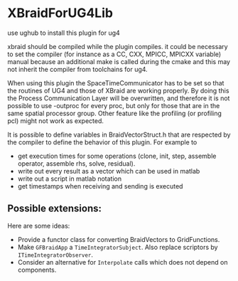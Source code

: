 # XBraidForUG4Lib

use ughub to install this plugin for ug4

xbraid should be compiled while the plugin compiles.
it could be necessary to set the compiler (for instance as a CC, CXX, MPICC, MPICXX variable) manual because an additional make is called during the cmake and this may not inherit the compiler from toolchains for ug4.

When using this plugin the SpaceTimeCommunicator has to be set so that the routines of UG4 and those of XBraid are working properly.
By doing this the Process Communication Layer will be overwritten, and therefore it is not possible to use -outproc for every proc, but only for those that are in the same spatial processor group.
Other feature like the profiling (or profiling pcl) might not work as expected.

It is possible to define variables in  BraidVectorStruct.h that are respected by the compiler to define the behavior of this plugin.
For example to
 * get execution times for some operations (clone, init, step, assemble operator, assemble rhs, solve, residual).
 * write out every result as a vector which can be used in matlab
 * write out a script in matlab notation
 * get timestamps when receiving and sending is executed
 
## Possible extensions:
Here are some ideas:
* Provide a functor class for converting BraidVectors to GridFunctions.
* Make `GFBraidApp` a `TimeIntegratorSubject`. Also replace scriptors by `ITimeIntegratorObserver`.
* Consider an alternative for `Interpolate` calls which does not depend on components. 
 
